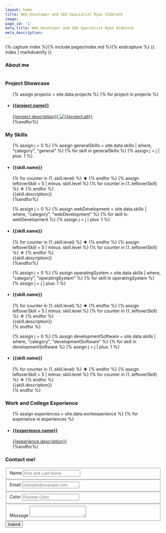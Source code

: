 ```yaml
---
layout: home
title: Web Developer and SEO Specialist Ryan Videlock
image: 
page_id: '1'
meta_title: Web Developer and SEO Specialist Ryan Videlock
meta_description: 
---
```

{% capture index %}{% include pages/index.md %}{% endcapture %}
{{ index | markdownify }}


### About me

<img src="" alt="">

### Project Showcase

<div class="projects-container">
    <ul class="projects">
{% assign projects = site.data.projects  %}
{% for project in projects %}
        <li class="project-{{project.id}} project">
            <a href="{{project.link}}" target="_blank">
                <h4 class="project-title">{{project.name}}</h4>
                <span class="project-description">
                    <span>
                        {{project.description}}
                        <img src="/assets/img/{{project.image}}" alt="{{project.alt}}" title="{{project.title}}" />
                    </span>
                </span>
            </a>
        </li>
{%endfor%}
    </ul>
</div>


### My Skills

<div class="skills">
    <ul class="general-skills">
{% assign j = 0 %}
{% assign generalSkills = site.data.skills | where, "category", "general"  %}
{% for skill in generalSkills %}
{% assign j = j | plus: 1 %}
    <li class="general-skill-{{ j }} skill">
        <h4 class="skill-title">{{skill.name}}</h4>
        <div class="skill-stars">
            {% for counter in (1..skill.level) %}
                <span>★</span>
            {% endfor %}
            {% assign leftoverSkill = 5 | minus: skill.level %}
            {% for counter in (1..leftoverSkill) %}
                <span>☆</span>
            {% endfor %}
        </div>
        <span class="skill-description"><span>{{skill.description}}</span></span>
    </li>
{%endfor%}
</ul>
    <ul class="webDevelopment-skills">
{% assign j = 0 %}
{% assign webDevelopment = site.data.skills | where, "category", "webDevelopment"  %}
{% for skill in webDevelopment %}
{% assign j = j | plus: 1 %}
    <li class="webDevelopment-skill-{{ j }} skill" role="progressbar" aria-valuenow="75" aria-valuemin="0" aria-valuemax="100" >
        <h4 class="skill-title">{{skill.name}}</h4>
        <div class="skill-stars">
            {% for counter in (1..skill.level) %}
                <span>★</span>
            {% endfor %}
            {% assign leftoverSkill = 5 | minus: skill.level %}
            {% for counter in (1..leftoverSkill) %}
                <span>☆</span>
            {% endfor %}
        </div>
        <span class="skill-description"><span>{{skill.description}}</span></span>
    </li>
{%endfor%}
</ul>
<ul class="operatingSystem-skills">
{% assign j = 0 %}
{% assign operatingSystem = site.data.skills | where, "category", "operatingSystem"  %}
{% for skill in operatingSystem %}
{% assign j = j | plus: 1 %}
    <li class="operatingSystem-skill-{{ j }} skill">
        <h4 class="skill-title">{{skill.name}}</h4>
        <div class="skill-stars">
            {% for counter in (1..skill.level) %}
                <span>★</span>
            {% endfor %}
            {% assign leftoverSkill = 5 | minus: skill.level %}
            {% for counter in (1..leftoverSkill) %}
                <span>☆</span>
            {% endfor %}
        </div>
        <span class="skill-description"><span>{{skill.description}}</span></span>
    </li>
{% endfor %}
</ul>
<ul class="developmentSoftware-skills">
{% assign j = 0 %}
{% assign developmentSoftware = site.data.skills | where, "category", "developmentSoftware"  %}
{% for skill in developmentSoftware %}
{% assign j = j | plus: 1 %}
    <li class="developmentSoftware-skill-{{ j }} skill">
        <h4 class="skill-title">{{skill.name}}</h4>
        <div class="skill-stars">
            {% for counter in (1..skill.level) %}
                <span>★</span>
            {% endfor %}
            {% assign leftoverSkill = 5 | minus: skill.level %}
            {% for counter in (1..leftoverSkill) %}
                <span>☆</span>
            {% endfor %}
        </div>
        <span class="skill-description"><span>{{skill.description}}</span></span>
    </li>
{% endfor %}
</ul>
</div>

### Work and College Experience

<div class="work-experience-container">
    <ul class="experiences">
{% assign experiences = site.data.workexperience  %}
{% for experience in experiences %}
        <li class="experience-{{experience.id}} experience card">
            <a href="{{experience.url}}" target="_blank">
                <h4 class="experience-title card-front">
                    <span>{{experience.name}}</span>
                </h4>
                <div class="experience-description card-back">
                    <span>{{experience.description}}</span>
                </div>
            </a>
        </li>
{%endfor%}
    </ul>
</div>

### Contact me!

<div class="contact-form">
    <form class="gform contactForm" method="POST" action="https://script.google.com/macros/s/AKfycbz9labZ5GHDpMZmWKo8K1hSbtoKc59UuYR40gij9PFuiTCP4js/exec" data-email="alyssa.videlock@gmail.com">
        <div style="display: none;" class="thankyou_message">
            <h2>
                <em>Thank you!</em> I will contact you as soon as possible!
            </h2>
        </div>
        <fieldset class="form-group">
            <label for="username_b">Name</label>
            <input class="form-control" id="username_b" name="username" placeholder="First and Last Name" />
        </fieldset>
        <fieldset class="form-group">
            <label for="email_b">Email</label>
            <input class="form-control" id="email_b" required name="email" placeholder="example@example.com" />
        </fieldset>
        <fieldset class="form-group color">
            <label for="color_b">Color</label>
            <input class="form-control" id="color_b" name="color" placeholder="Favorite Color" />
        </fieldset>
        <fieldset class="form-group full-width">
            <label for="message">Message</label>
            <textarea id="message" class="form-control" name="message"></textarea>
        </fieldset>
        <button type="submit" class="btn btn-primary button-success">Submit</button>
    </form>
</div>